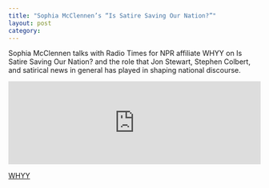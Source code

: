 ```yaml
---
title: "Sophia McClennen’s “Is Satire Saving Our Nation?”"
layout: post
category:
---
```

Sophia McClennen talks with Radio Times for NPR affiliate WHYY on Is Satire Saving Our Nation? and the role that Jon Stewart, Stephen Colbert, and satirical news in general has played in shaping national discourse.

<iframe width="100%" height="166" scrolling="no" frameborder="no" src="https://w.soundcloud.com/player/?url=https%3A//api.soundcloud.com/tracks/191786615&color=1e4f78"></iframe>

[WHYY ](https://whyy.org/cms/radiotimes/2015/02/18/sophia-mcclennens-is-satire-saving-our-nation/)
